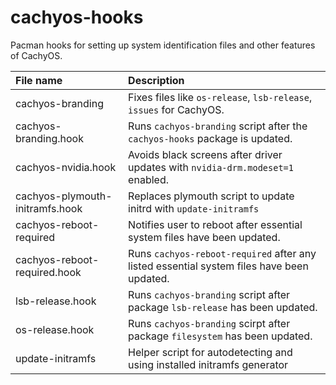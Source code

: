 # cachyos-hooks

Pacman hooks for setting up system identification files and other features of CachyOS.

File name | Description
:--- | :---
cachyos-branding | Fixes files like `os-release`, `lsb-release`, `issues` for CachyOS.
cachyos-branding.hook | Runs `cachyos-branding` script after the `cachyos-hooks` package is updated.
cachyos-nvidia.hook | Avoids black screens after driver updates with `nvidia-drm.modeset=1` enabled.
cachyos-plymouth-initramfs.hook | Replaces plymouth script to update initrd with ``update-initramfs``
cachyos-reboot-required | Notifies user to reboot after essential system files have been updated.
cachyos-reboot-required.hook | Runs `cachyos-reboot-required` after any listed essential system files have been updated.
lsb-release.hook | Runs `cachyos-branding` script after package `lsb-release` has been updated.
os-release.hook | Runs `cachyos-branding` scirpt after package `filesystem` has been updated.
update-initramfs | Helper script for autodetecting and using installed initramfs generator
